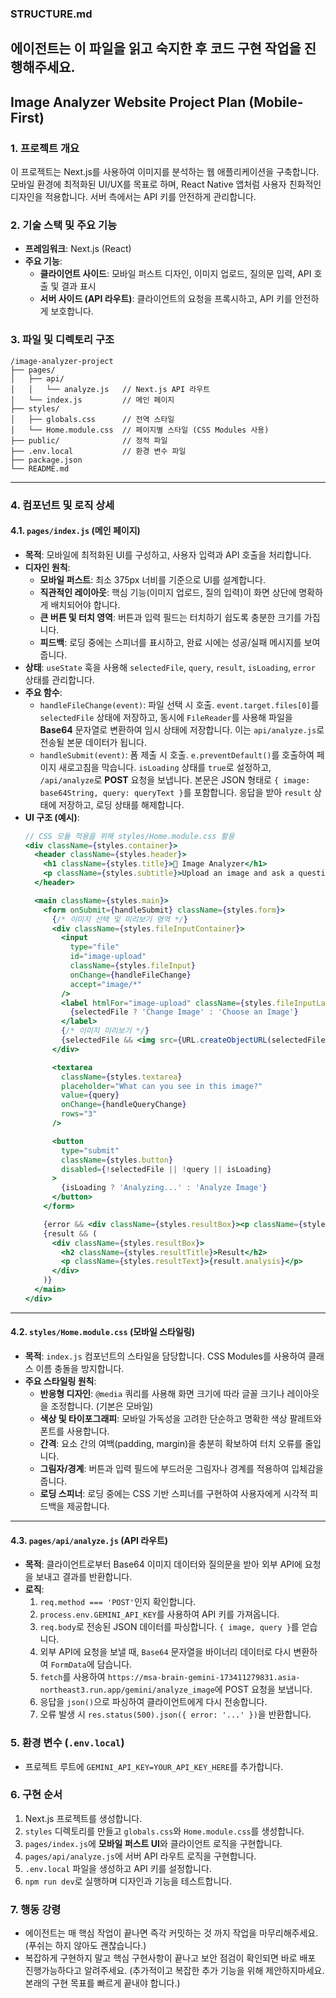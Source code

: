 ### **STRUCTURE.md**

## 에이전트는 이 파일을 읽고 숙지한 후 코드 구현 작업을 진행해주세요.

## **Image Analyzer Website Project Plan (Mobile-First)**

### **1. 프로젝트 개요**

이 프로젝트는 Next.js를 사용하여 이미지를 분석하는 웹 애플리케이션을 구축합니다. 모바일 환경에 최적화된 UI/UX를 목표로 하며, React Native 앱처럼 사용자 친화적인 디자인을 적용합니다. 서버 측에서는 API 키를 안전하게 관리합니다.

### **2. 기술 스택 및 주요 기능**

  * **프레임워크**: Next.js (React)
  * **주요 기능**:
      * **클라이언트 사이드**: 모바일 퍼스트 디자인, 이미지 업로드, 질의문 입력, API 호출 및 결과 표시
      * **서버 사이드 (API 라우트)**: 클라이언트의 요청을 프록시하고, API 키를 안전하게 보호합니다.

### **3. 파일 및 디렉토리 구조**

```
/image-analyzer-project
├── pages/
│   ├── api/
│   │   └── analyze.js   // Next.js API 라우트
│   └── index.js         // 메인 페이지
├── styles/
│   ├── globals.css      // 전역 스타일
│   └── Home.module.css  // 페이지별 스타일 (CSS Modules 사용)
├── public/              // 정적 파일
├── .env.local           // 환경 변수 파일
├── package.json
└── README.md
```

-----

### **4. 컴포넌트 및 로직 상세**

#### **4.1. `pages/index.js` (메인 페이지)**

  * **목적**: 모바일에 최적화된 UI를 구성하고, 사용자 입력과 API 호출을 처리합니다.
  * **디자인 원칙**:
      * **모바일 퍼스트**: 최소 375px 너비를 기준으로 UI를 설계합니다.
      * **직관적인 레이아웃**: 핵심 기능(이미지 업로드, 질의 입력)이 화면 상단에 명확하게 배치되어야 합니다.
      * **큰 버튼 및 터치 영역**: 버튼과 입력 필드는 터치하기 쉽도록 충분한 크기를 가집니다.
      * **피드백**: 로딩 중에는 스피너를 표시하고, 완료 시에는 성공/실패 메시지를 보여줍니다.
  * **상태**: `useState` 훅을 사용해 `selectedFile`, `query`, `result`, `isLoading`, `error` 상태를 관리합니다.
  * **주요 함수**:
      * `handleFileChange(event)`: 파일 선택 시 호출. `event.target.files[0]`를 `selectedFile` 상태에 저장하고, 동시에 `FileReader`를 사용해 파일을 **Base64** 문자열로 변환하여 임시 상태에 저장합니다. 이는 `api/analyze.js`로 전송될 본문 데이터가 됩니다.
      * `handleSubmit(event)`: 폼 제출 시 호출. `e.preventDefault()`를 호출하여 페이지 새로고침을 막습니다. `isLoading` 상태를 `true`로 설정하고, `/api/analyze`로 **POST** 요청을 보냅니다. 본문은 JSON 형태로 `{ image: base64String, query: queryText }`를 포함합니다. 응답을 받아 `result` 상태에 저장하고, 로딩 상태를 해제합니다.
  * **UI 구조 (예시)**:
    ```jsx
    // CSS 모듈 적용을 위해 styles/Home.module.css 활용
    <div className={styles.container}>
      <header className={styles.header}>
        <h1 className={styles.title}>📸 Image Analyzer</h1>
        <p className={styles.subtitle}>Upload an image and ask a question.</p>
      </header>

      <main className={styles.main}>
        <form onSubmit={handleSubmit} className={styles.form}>
          {/* 이미지 선택 및 미리보기 영역 */}
          <div className={styles.fileInputContainer}>
            <input
              type="file"
              id="image-upload"
              className={styles.fileInput}
              onChange={handleFileChange}
              accept="image/*"
            />
            <label htmlFor="image-upload" className={styles.fileInputLabel}>
              {selectedFile ? 'Change Image' : 'Choose an Image'}
            </label>
            {/* 이미지 미리보기 */}
            {selectedFile && <img src={URL.createObjectURL(selectedFile)} alt="Preview" className={styles.previewImage} />}
          </div>

          <textarea
            className={styles.textarea}
            placeholder="What can you see in this image?"
            value={query}
            onChange={handleQueryChange}
            rows="3"
          />

          <button
            type="submit"
            className={styles.button}
            disabled={!selectedFile || !query || isLoading}
          >
            {isLoading ? 'Analyzing...' : 'Analyze Image'}
          </button>
        </form>

        {error && <div className={styles.resultBox}><p className={styles.errorText}>{error}</p></div>}
        {result && (
          <div className={styles.resultBox}>
            <h2 className={styles.resultTitle}>Result</h2>
            <p className={styles.resultText}>{result.analysis}</p>
          </div>
        )}
      </main>
    </div>
    ```

-----

#### **4.2. `styles/Home.module.css` (모바일 스타일링)**

  * **목적**: `index.js` 컴포넌트의 스타일을 담당합니다. CSS Modules를 사용하여 클래스 이름 충돌을 방지합니다.
  * **주요 스타일링 원칙**:
      * **반응형 디자인**: `@media` 쿼리를 사용해 화면 크기에 따라 글꼴 크기나 레이아웃을 조정합니다. (기본은 모바일)
      * **색상 및 타이포그래피**: 모바일 가독성을 고려한 단순하고 명확한 색상 팔레트와 폰트를 사용합니다.
      * **간격**: 요소 간의 여백(padding, margin)을 충분히 확보하여 터치 오류를 줄입니다.
      * **그림자/경계**: 버튼과 입력 필드에 부드러운 그림자나 경계를 적용하여 입체감을 줍니다.
      * **로딩 스피너**: 로딩 중에는 CSS 기반 스피너를 구현하여 사용자에게 시각적 피드백을 제공합니다.

-----

#### **4.3. `pages/api/analyze.js` (API 라우트)**

  * **목적**: 클라이언트로부터 Base64 이미지 데이터와 질의문을 받아 외부 API에 요청을 보내고 결과를 반환합니다.
  * **로직**:
    1.  `req.method === 'POST'`인지 확인합니다.
    2.  `process.env.GEMINI_API_KEY`를 사용하여 API 키를 가져옵니다.
    3.  `req.body`로 전송된 JSON 데이터를 파싱합니다. `{ image, query }`를 얻습니다.
    4.  외부 API에 요청을 보낼 때, `Base64` 문자열을 바이너리 데이터로 다시 변환하여 `FormData`에 담습니다.
    5.  `fetch`를 사용하여 `https://msa-brain-gemini-173411279831.asia-northeast3.run.app/gemini/analyze_image`에 POST 요청을 보냅니다.
    6.  응답을 `json()`으로 파싱하여 클라이언트에게 다시 전송합니다.
    7.  오류 발생 시 `res.status(500).json({ error: '...' })`을 반환합니다.

### **5. 환경 변수 (`.env.local`)**

  * 프로젝트 루트에 `GEMINI_API_KEY=YOUR_API_KEY_HERE`를 추가합니다.

### **6. 구현 순서**

1.  Next.js 프로젝트를 생성합니다.
2.  `styles` 디렉토리를 만들고 `globals.css`와 `Home.module.css`를 생성합니다.
3.  `pages/index.js`에 **모바일 퍼스트 UI**와 클라이언트 로직을 구현합니다.
4.  `pages/api/analyze.js`에 서버 API 라우트 로직을 구현합니다.
5.  `.env.local` 파일을 생성하고 API 키를 설정합니다.
6.  `npm run dev`로 실행하며 디자인과 기능을 테스트합니다.

### **7. 행동 강령**

  * 에이전트는 매 핵심 작업이 끝나면 즉각 커밋하는 것 까지 작업을 마무리해주세요. (푸쉬는 하지 않아도 괜찮습니다.)
  * 복잡하게 구현하지 말고 핵심 구현사항이 끝나고 보안 점검이 확인되면 바로 배포 진행가능하다고 알려주세요. (추가적이고 복잡한 추가 기능을 위해 제안하지마세요. 본래의 구현 목표를 빠르게 끝내야 합니다.)